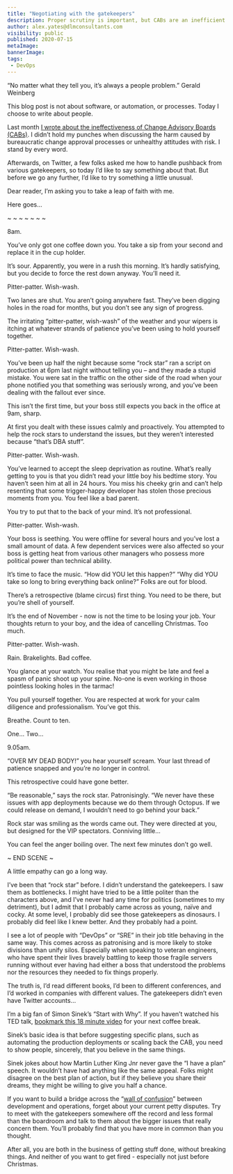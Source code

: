 ```yaml
---
title: "Negotiating with the gatekeepers"
description: Proper scrutiny is important, but CABs are an inefficient and ineffective way to scrutinize.
author: alex.yates@dlmconsultants.com
visibility: public
published: 2020-07-15
metaImage: 
bannerImage: 
tags:
 - DevOps
---
```


“No matter what they tell you, it’s always a people problem.”
Gerald Weinberg

This blog post is not about software, or automation, or processes. Today I choose to write about people.

Last month [I wrote about the ineffectiveness of Change Advisory Boards (CABs)](https://octopus.com/blog/change-advisory-boards-dont-work). I didn’t hold my punches when discussing the harm caused by bureaucratic change approval processes or unhealthy attitudes with risk. I stand by every word.

Afterwards, on Twitter, a few folks asked me how to handle pushback from various gatekeepers, so today I’d like to say something about that. But before we go any further, I’d like to try something a little unusual.

Dear reader, I’m asking you to take a leap of faith with me.

Here goes…

~ ~ ~ ~ ~ ~ ~

8am.

You’ve only got one coffee down you. You take a sip from your second and replace it in the cup holder. 

It’s sour. Apparently, you were in a rush this morning. It’s hardly satisfying, but you decide to force the rest down anyway. You’ll need it.

Pitter-patter. Wish-wash. 

Two lanes are shut. You aren’t going anywhere fast. They’ve been digging holes in the road for months, but you don’t see any sign of progress.

The irritating “pitter-patter, wish-wash” of the weather and your wipers is itching at whatever strands of patience you’ve been using to hold yourself together.

Pitter-patter. Wish-wash. 

You’ve been up half the night because some “rock star” ran a script on production at 6pm last night without telling you – and they made a stupid mistake. You were sat in the traffic on the other side of the road when your phone notified you that something was seriously wrong, and you’ve been dealing with the fallout ever since.

This isn’t the first time, but your boss still expects you back in the office at 9am, sharp.

At first you dealt with these issues calmly and proactively. You attempted to help the rock stars to understand the issues, but they weren’t interested because “that’s DBA stuff”.

Pitter-patter. Wish-wash. 

You’ve learned to accept the sleep deprivation as routine. What’s really getting to you is that you didn’t read your little boy his bedtime story. You haven’t seen him at all in 24 hours. You miss his cheeky grin and can’t help resenting that some trigger-happy developer has stolen those precious moments from you. You feel like a bad parent.

You try to put that to the back of your mind. It’s not professional.

Pitter-patter. Wish-wash. 

Your boss is seething. You were offline for several hours and you’ve lost a small amount of data. A few dependent services were also affected so your boss is getting heat from various other managers who possess more political power than technical ability. 

It’s time to face the music. “How did YOU let this happen?” “Why did YOU take so long to bring everything back online?” Folks are out for blood.

There’s a retrospective (blame circus) first thing. You need to be there, but you’re shell of yourself.

It’s the end of November - now is not the time to be losing your job. Your thoughts return to your boy, and the idea of cancelling Christmas. Too much.

Pitter-patter. Wish-wash. 

Rain. Brakelights. Bad coffee.

You glance at your watch. You realise that you might be late and feel a spasm of panic shoot up your spine. No-one is even working in those pointless looking holes in the tarmac!

You pull yourself together. You are respected at work for your calm diligence and professionalism. You’ve got this.

Breathe. Count to ten.

One… Two…

9.05am.

“OVER MY DEAD BODY!” you hear yourself scream. Your last thread of patience snapped and you’re no longer in control.

This retrospective could have gone better.

“Be reasonable,” says the rock star. Patronisingly. “We never have these issues with app deployments because we do them through Octopus. If we could release on demand, I wouldn’t need to go behind your back.”

Rock star was smiling as the words came out. They were directed at you, but designed for the VIP spectators. Conniving little…

You can feel the anger boiling over. The next few minutes don’t go well.

~ END SCENE ~

A little empathy can go a long way.

I’ve been that “rock star” before. I didn’t understand the gatekeepers. I saw them as bottlenecks. I might have tried to be a little politer than the characters above, and I’ve never had any time for politics (sometimes to my detriment), but I admit that I probably came across as young, naïve and cocky. At some level, I probably did see those gatekeepers as dinosaurs. I probably did feel like I knew better. And they probably had a point.

I see a lot of people with “DevOps” or “SRE” in their job title behaving in the same way. This comes across as patronising and is more likely to stoke divisions than unify silos. Especially when speaking to veteran engineers, who have spent their lives bravely battling to keep those fragile servers running without ever having had either a boss that understood the problems nor the resources they needed to fix things properly.

The truth is, I’d read different books, I’d been to different conferences, and I’d worked in companies with different values. The gatekeepers didn’t even have Twitter accounts…

I’m a big fan of Simon Sinek’s “Start with Why”. If you haven’t watched his TED talk, [bookmark this 18 minute video](https://www.ted.com/talks/simon_sinek_how_great_leaders_inspire_action?language=en) for your next coffee break.

Sinek’s basic idea is that before suggesting specific plans, such as automating the production deployments or scaling back the CAB, you need to show people, sincerely, that you believe in the same things. 

Sinek jokes about how Martin Luther King Jnr never gave the “I have a plan” speech. It wouldn’t have had anything like the same appeal. Folks might disagree on the best plan of action, but if they believe you share their dreams, they might be willing to give you half a chance.

If you want to build a bridge across the “[wall of confusion](https://levelup.gitconnected.com/the-wall-of-confusion-623057a4dd26)” between development and operations, forget about your current petty disputes. Try to meet with the gatekeepers somewhere off the record and less formal than the boardroom and talk to them about the bigger issues that really concern them. You’ll probably find that you have more in common than you thought.

After all, you are both in the business of getting stuff done, without breaking things. And neither of you want to get fired - especially not just before Christmas.
